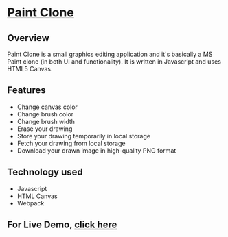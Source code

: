# [Paint Clone](https://paint-clone.netlify.app)

Overview
--------
Paint Clone is a small graphics editing application and it's basically a MS Paint clone (in both UI and functionality). It is written in Javascript and uses HTML5 Canvas.


Features
--------
* Change canvas color
* Change brush color
* Change brush width
* Erase your drawing
* Store your drawing temporarily in local storage
* Fetch your drawing from local storage
* Download your drawn image in high-quality PNG format


Technology used
--------------
* Javascript
* HTML Canvas
* Webpack

For Live Demo, [click here](https://paint-clone.netlify.app)
-----------------
